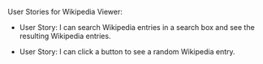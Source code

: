 User Stories for Wikipedia Viewer:

* User Story: I can search Wikipedia entries in a search box and see the resulting Wikipedia entries.

* User Story: I can click a button to see a random Wikipedia entry.
